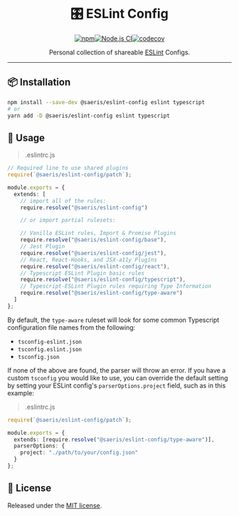 <h1 align="center" style="display: block; text-align: center;">🎛️ ESLint Config</h1>
<p align="center"><a href="https://www.npmjs.org/package/@saeris/eslint-config"><img src="https://img.shields.io/npm/v/@saeris/eslint-config.svg?style=flat" alt="npm"></a><a href="https://github.com/Saeris/eslint-config/actions/workflows/ci.yml"><img src="https://github.com/Saeris/eslint-config/actions/workflows/ci.yml/badge.svg" alt="Node.js CI"></a><a href="https://codecov.io/gh/Saeris/eslint-config"><img src="https://codecov.io/gh/Saeris/eslint-config/branch/master/graph/badge.svg" alt="codecov"/></a></p>
<p align="center">Personal collection of shareable <a href="https://eslint.org/">ESLint</a> Configs.</p>

---

## 📦 Installation

```bash
npm install --save-dev @saeris/eslint-config eslint typescript
# or
yarn add -D @saeris/eslint-config eslint typescript
```

## 🔧 Usage

> .eslintrc.js

```typescript
// Required line to use shared plugins
require(`@saeris/eslint-config/patch`);

module.exports = {
  extends: [
    // import all of the rules:
    require.resolve("@saeris/eslint-config")

    // or import partial rulesets:

    // Vanilla ESLint rules, Import & Promise Plugins
    require.resolve("@saeris/eslint-config/base"),
    // Jest Plugin
    require.resolve("@saeris/eslint-config/jest"),
    // React, React-Hooks, and JSX-a11y Plugins
    require.resolve("@saeris/eslint-config/react"),
    // Typescript ESLint Plugin basic rules
    require.resolve("@saeris/eslint-config/typescript"),
    // Typescript-ESLint Plugin rules requiring Type Information
    require.resolve("@saeris/eslint-config/type-aware")
  ]
};
```

By default, the `type-aware` ruleset will look for some common Typescript configuration file names from the following:

- `tsconfig-eslint.json`
- `tsconfig.eslint.json`
- `tsconfig.json`

If none of the above are found, the parser will throw an error. If you have a custom `tsconfig` you would like to use, you can override the default setting by setting your ESLint config's `parserOptions.project` field, such as in this example:

> .eslintrc.js

```typescript
require(`@saeris/eslint-config/patch`);

module.exports = {
  extends: [require.resolve("@saeris/eslint-config/type-aware")],
  parserOptions: {
    project: "./path/to/your/config.json"
  }
};
```

## 🥂 License

Released under the [MIT license](https://github.com/Saeris/eslint-config/blob/master/LICENSE.md).
